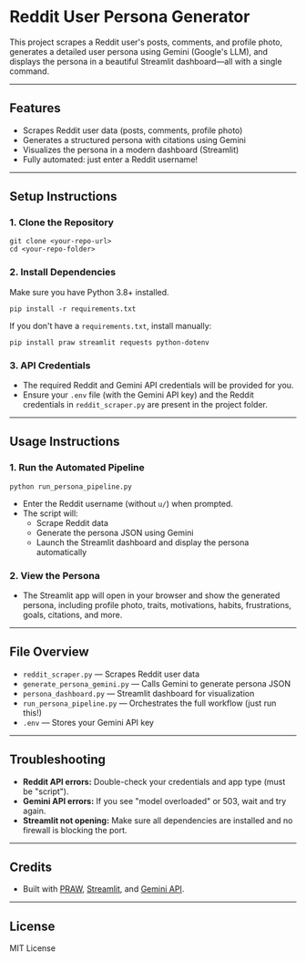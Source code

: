 # Reddit User Persona Generator

This project scrapes a Reddit user's posts, comments, and profile photo, generates a detailed user persona using Gemini (Google's LLM), and displays the persona in a beautiful Streamlit dashboard—all with a single command.

---

## Features
- Scrapes Reddit user data (posts, comments, profile photo)
- Generates a structured persona with citations using Gemini
- Visualizes the persona in a modern dashboard (Streamlit)
- Fully automated: just enter a Reddit username!

---

## Setup Instructions

### 1. Clone the Repository
```
git clone <your-repo-url>
cd <your-repo-folder>
```

### 2. Install Dependencies
Make sure you have Python 3.8+ installed.
```
pip install -r requirements.txt
```
If you don't have a `requirements.txt`, install manually:
```
pip install praw streamlit requests python-dotenv
```

### 3. API Credentials
- The required Reddit and Gemini API credentials will be provided for you.
- Ensure your `.env` file (with the Gemini API key) and the Reddit credentials in `reddit_scraper.py` are present in the project folder.

---

## Usage Instructions

### 1. Run the Automated Pipeline
```
python run_persona_pipeline.py
```
- Enter the Reddit username (without `u/`) when prompted.
- The script will:
  - Scrape Reddit data
  - Generate the persona JSON using Gemini
  - Launch the Streamlit dashboard and display the persona automatically

### 2. View the Persona
- The Streamlit app will open in your browser and show the generated persona, including profile photo, traits, motivations, habits, frustrations, goals, citations, and more.

---

## File Overview
- `reddit_scraper.py` — Scrapes Reddit user data
- `generate_persona_gemini.py` — Calls Gemini to generate persona JSON
- `persona_dashboard.py` — Streamlit dashboard for visualization
- `run_persona_pipeline.py` — Orchestrates the full workflow (just run this!)
- `.env` — Stores your Gemini API key

---

## Troubleshooting
- **Reddit API errors:** Double-check your credentials and app type (must be "script").
- **Gemini API errors:** If you see "model overloaded" or 503, wait and try again.
- **Streamlit not opening:** Make sure all dependencies are installed and no firewall is blocking the port.

---

## Credits
- Built with [PRAW](https://praw.readthedocs.io/), [Streamlit](https://streamlit.io/), and [Gemini API](https://ai.google.dev/).

---

## License
MIT License 